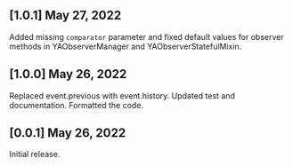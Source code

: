 ## [1.0.1] May 27, 2022

Added missing `comparator` parameter and fixed default values for observer methods in 
YAObserverManager and YAObserverStatefulMixin.

## [1.0.0] May 26, 2022

Replaced event.previous with event.history.
Updated test and documentation.
Formatted the code.

## [0.0.1] May 26, 2022

Initial release.